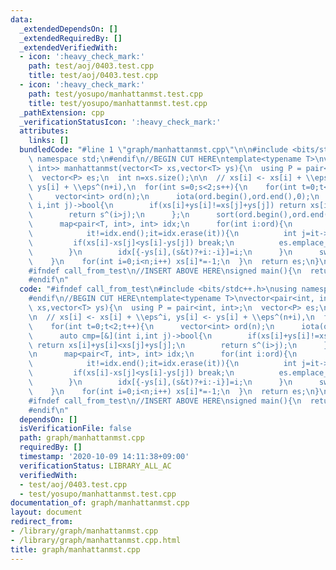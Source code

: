 ```yaml
---
data:
  _extendedDependsOn: []
  _extendedRequiredBy: []
  _extendedVerifiedWith:
  - icon: ':heavy_check_mark:'
    path: test/aoj/0403.test.cpp
    title: test/aoj/0403.test.cpp
  - icon: ':heavy_check_mark:'
    path: test/yosupo/manhattanmst.test.cpp
    title: test/yosupo/manhattanmst.test.cpp
  _pathExtension: cpp
  _verificationStatusIcon: ':heavy_check_mark:'
  attributes:
    links: []
  bundledCode: "#line 1 \"graph/manhattanmst.cpp\"\n\n#include <bits/stdc++.h>\nusing\
    \ namespace std;\n#endif\n//BEGIN CUT HERE\ntemplate<typename T>\nvector<pair<int,\
    \ int>> manhattanmst(vector<T> xs,vector<T> ys){\n  using P = pair<int, int>;\n\
    \  vector<P> es;\n  int n=xs.size();\n\n  // xs[i] <- xs[i] + \\eps^i, ys[i] <-\
    \ ys[i] + \\eps^(n+i),\n  for(int s=0;s<2;s++){\n    for(int t=0;t<2;t++){\n \
    \     vector<int> ord(n);\n      iota(ord.begin(),ord.end(),0);\n      auto cmp=[&](int\
    \ i,int j)->bool{\n        if(xs[i]+ys[i]!=xs[j]+ys[j]) return xs[i]+ys[i]<xs[j]+ys[j];\n\
    \        return s^(i>j);\n      };\n      sort(ord.begin(),ord.end(),cmp);\n\n\
    \      map<pair<T, int>, int> idx;\n      for(int i:ord){\n        for(auto it=idx.lower_bound({-ys[i],(s&t)?+i:-i});\n\
    \            it!=idx.end();it=idx.erase(it)){\n          int j=it->second;\n \
    \         if(xs[i]-xs[j]<ys[i]-ys[j]) break;\n          es.emplace_back(i,j);\n\
    \        }\n        idx[{-ys[i],(s&t)?+i:-i}]=i;\n      }\n      swap(xs,ys);\n\
    \    }\n    for(int i=0;i<n;i++) xs[i]*=-1;\n  }\n  return es;\n}\n//END CUT HERE\n\
    #ifndef call_from_test\n//INSERT ABOVE HERE\nsigned main(){\n  return 0;\n}\n\
    #endif\n"
  code: "#ifndef call_from_test\n#include <bits/stdc++.h>\nusing namespace std;\n\
    #endif\n//BEGIN CUT HERE\ntemplate<typename T>\nvector<pair<int, int>> manhattanmst(vector<T>\
    \ xs,vector<T> ys){\n  using P = pair<int, int>;\n  vector<P> es;\n  int n=xs.size();\n\
    \n  // xs[i] <- xs[i] + \\eps^i, ys[i] <- ys[i] + \\eps^(n+i),\n  for(int s=0;s<2;s++){\n\
    \    for(int t=0;t<2;t++){\n      vector<int> ord(n);\n      iota(ord.begin(),ord.end(),0);\n\
    \      auto cmp=[&](int i,int j)->bool{\n        if(xs[i]+ys[i]!=xs[j]+ys[j])\
    \ return xs[i]+ys[i]<xs[j]+ys[j];\n        return s^(i>j);\n      };\n      sort(ord.begin(),ord.end(),cmp);\n\
    \n      map<pair<T, int>, int> idx;\n      for(int i:ord){\n        for(auto it=idx.lower_bound({-ys[i],(s&t)?+i:-i});\n\
    \            it!=idx.end();it=idx.erase(it)){\n          int j=it->second;\n \
    \         if(xs[i]-xs[j]<ys[i]-ys[j]) break;\n          es.emplace_back(i,j);\n\
    \        }\n        idx[{-ys[i],(s&t)?+i:-i}]=i;\n      }\n      swap(xs,ys);\n\
    \    }\n    for(int i=0;i<n;i++) xs[i]*=-1;\n  }\n  return es;\n}\n//END CUT HERE\n\
    #ifndef call_from_test\n//INSERT ABOVE HERE\nsigned main(){\n  return 0;\n}\n\
    #endif\n"
  dependsOn: []
  isVerificationFile: false
  path: graph/manhattanmst.cpp
  requiredBy: []
  timestamp: '2020-10-09 14:11:38+09:00'
  verificationStatus: LIBRARY_ALL_AC
  verifiedWith:
  - test/aoj/0403.test.cpp
  - test/yosupo/manhattanmst.test.cpp
documentation_of: graph/manhattanmst.cpp
layout: document
redirect_from:
- /library/graph/manhattanmst.cpp
- /library/graph/manhattanmst.cpp.html
title: graph/manhattanmst.cpp
---
```

